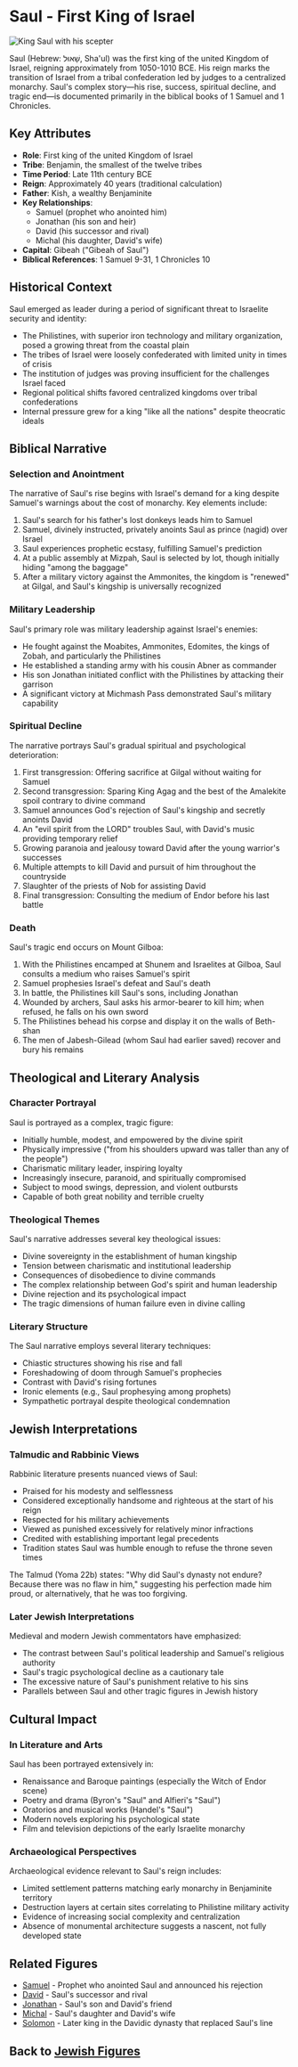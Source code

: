 # Saul - First King of Israel

![King Saul with his scepter](king_saul.jpg)

Saul (Hebrew: שָׁאוּל, Sha'ul) was the first king of the united Kingdom of Israel, reigning approximately from 1050-1010 BCE. His reign marks the transition of Israel from a tribal confederation led by judges to a centralized monarchy. Saul's complex story—his rise, success, spiritual decline, and tragic end—is documented primarily in the biblical books of 1 Samuel and 1 Chronicles.

## Key Attributes

- **Role**: First king of the united Kingdom of Israel
- **Tribe**: Benjamin, the smallest of the twelve tribes
- **Time Period**: Late 11th century BCE
- **Reign**: Approximately 40 years (traditional calculation)
- **Father**: Kish, a wealthy Benjaminite
- **Key Relationships**:
  - Samuel (prophet who anointed him)
  - Jonathan (his son and heir)
  - David (his successor and rival)
  - Michal (his daughter, David's wife)
- **Capital**: Gibeah ("Gibeah of Saul")
- **Biblical References**: 1 Samuel 9-31, 1 Chronicles 10

## Historical Context

Saul emerged as leader during a period of significant threat to Israelite security and identity:

- The Philistines, with superior iron technology and military organization, posed a growing threat from the coastal plain
- The tribes of Israel were loosely confederated with limited unity in times of crisis
- The institution of judges was proving insufficient for the challenges Israel faced
- Regional political shifts favored centralized kingdoms over tribal confederations
- Internal pressure grew for a king "like all the nations" despite theocratic ideals

## Biblical Narrative

### Selection and Anointment

The narrative of Saul's rise begins with Israel's demand for a king despite Samuel's warnings about the cost of monarchy. Key elements include:

1. Saul's search for his father's lost donkeys leads him to Samuel
2. Samuel, divinely instructed, privately anoints Saul as prince (nagid) over Israel
3. Saul experiences prophetic ecstasy, fulfilling Samuel's prediction
4. At a public assembly at Mizpah, Saul is selected by lot, though initially hiding "among the baggage"
5. After a military victory against the Ammonites, the kingdom is "renewed" at Gilgal, and Saul's kingship is universally recognized

### Military Leadership

Saul's primary role was military leadership against Israel's enemies:

- He fought against the Moabites, Ammonites, Edomites, the kings of Zobah, and particularly the Philistines
- He established a standing army with his cousin Abner as commander
- His son Jonathan initiated conflict with the Philistines by attacking their garrison
- A significant victory at Michmash Pass demonstrated Saul's military capability

### Spiritual Decline

The narrative portrays Saul's gradual spiritual and psychological deterioration:

1. First transgression: Offering sacrifice at Gilgal without waiting for Samuel
2. Second transgression: Sparing King Agag and the best of the Amalekite spoil contrary to divine command
3. Samuel announces God's rejection of Saul's kingship and secretly anoints David
4. An "evil spirit from the LORD" troubles Saul, with David's music providing temporary relief
5. Growing paranoia and jealousy toward David after the young warrior's successes
6. Multiple attempts to kill David and pursuit of him throughout the countryside
7. Slaughter of the priests of Nob for assisting David
8. Final transgression: Consulting the medium of Endor before his last battle

### Death

Saul's tragic end occurs on Mount Gilboa:

1. With the Philistines encamped at Shunem and Israelites at Gilboa, Saul consults a medium who raises Samuel's spirit
2. Samuel prophesies Israel's defeat and Saul's death
3. In battle, the Philistines kill Saul's sons, including Jonathan
4. Wounded by archers, Saul asks his armor-bearer to kill him; when refused, he falls on his own sword
5. The Philistines behead his corpse and display it on the walls of Beth-shan
6. The men of Jabesh-Gilead (whom Saul had earlier saved) recover and bury his remains

## Theological and Literary Analysis

### Character Portrayal

Saul is portrayed as a complex, tragic figure:
- Initially humble, modest, and empowered by the divine spirit
- Physically impressive ("from his shoulders upward was taller than any of the people")
- Charismatic military leader, inspiring loyalty
- Increasingly insecure, paranoid, and spiritually compromised
- Subject to mood swings, depression, and violent outbursts
- Capable of both great nobility and terrible cruelty

### Theological Themes

Saul's narrative addresses several key theological issues:
- Divine sovereignty in the establishment of human kingship
- Tension between charismatic and institutional leadership
- Consequences of disobedience to divine commands
- The complex relationship between God's spirit and human leadership
- Divine rejection and its psychological impact
- The tragic dimensions of human failure even in divine calling

### Literary Structure

The Saul narrative employs several literary techniques:
- Chiastic structures showing his rise and fall
- Foreshadowing of doom through Samuel's prophecies
- Contrast with David's rising fortunes
- Ironic elements (e.g., Saul prophesying among prophets)
- Sympathetic portrayal despite theological condemnation

## Jewish Interpretations

### Talmudic and Rabbinic Views

Rabbinic literature presents nuanced views of Saul:
- Praised for his modesty and selflessness
- Considered exceptionally handsome and righteous at the start of his reign
- Respected for his military achievements
- Viewed as punished excessively for relatively minor infractions
- Credited with establishing important legal precedents
- Tradition states Saul was humble enough to refuse the throne seven times

The Talmud (Yoma 22b) states: "Why did Saul's dynasty not endure? Because there was no flaw in him," suggesting his perfection made him proud, or alternatively, that he was too forgiving.

### Later Jewish Interpretations

Medieval and modern Jewish commentators have emphasized:
- The contrast between Saul's political leadership and Samuel's religious authority
- Saul's tragic psychological decline as a cautionary tale
- The excessive nature of Saul's punishment relative to his sins
- Parallels between Saul and other tragic figures in Jewish history

## Cultural Impact

### In Literature and Arts

Saul has been portrayed extensively in:
- Renaissance and Baroque paintings (especially the Witch of Endor scene)
- Poetry and drama (Byron's "Saul" and Alfieri's "Saul")
- Oratorios and musical works (Handel's "Saul")
- Modern novels exploring his psychological state
- Film and television depictions of the early Israelite monarchy

### Archaeological Perspectives

Archaeological evidence relevant to Saul's reign includes:
- Limited settlement patterns matching early monarchy in Benjaminite territory
- Destruction layers at certain sites correlating to Philistine military activity
- Evidence of increasing social complexity and centralization
- Absence of monumental architecture suggests a nascent, not fully developed state

## Related Figures

- [Samuel](./samuel.md) - Prophet who anointed Saul and announced his rejection
- [David](./david.md) - Saul's successor and rival
- [Jonathan](./twelve_sons.md) - Saul's son and David's friend
- [Michal](./female_prophets.md) - Saul's daughter and David's wife
- [Solomon](./solomon.md) - Later king in the Davidic dynasty that replaced Saul's line

## Back to [Jewish Figures](./README.md)
